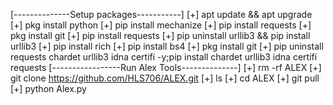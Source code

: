 [--------------Setup packages-----------]
[+] apt update && apt upgrade
[+] pkg install python
[+] pip install mechanize
[+] pip install requests
[+] pkg install git
[+] pip install requests
[+] pip uninstall urllib3 && pip install urllib3
[+] pip install rich 
[+] pip install bs4
[+] pkg install git
[+] pip uninstall requests chardet urllib3 idna certifi -y;pip install chardet urllib3 idna certifi requests
[-----------------Run Alex Tools--------------]
[+] rm -rf ALEX
[+] git clone https://github.com/HLS706/ALEX.git
[+] ls
[+] cd ALEX
[+] git pull
[+] python Alex.py

